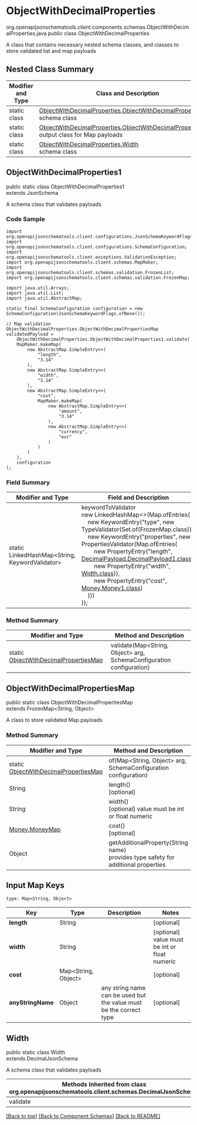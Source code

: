 # ObjectWithDecimalProperties
org.openapijsonschematools.client.components.schemas.ObjectWithDecimalProperties.java
public class ObjectWithDecimalProperties

A class that contains necessary nested schema classes, and classes to store validated list and map payloads

## Nested Class Summary
| Modifier and Type | Class and Description |
| ----------------- | ---------------------- |
| static class | [ObjectWithDecimalProperties.ObjectWithDecimalProperties1](#objectwithdecimalproperties1)<br> schema class |
| static class | [ObjectWithDecimalProperties.ObjectWithDecimalPropertiesMap](#objectwithdecimalpropertiesmap)<br> output class for Map payloads |
| static class | [ObjectWithDecimalProperties.Width](#width)<br> schema class |

## ObjectWithDecimalProperties1
public static class ObjectWithDecimalProperties1<br>
extends JsonSchema

A schema class that validates payloads

### Code Sample
```
import org.openapijsonschematools.client.configurations.JsonSchemaKeywordFlags;
import org.openapijsonschematools.client.configurations.SchemaConfiguration;
import org.openapijsonschematools.client.exceptions.ValidationException;
import org.openapijsonschematools.client.schemas.MapMaker;
import org.openapijsonschematools.client.schemas.validation.FrozenList;
import org.openapijsonschematools.client.schemas.validation.FrozenMap;

import java.util.Arrays;
import java.util.List;
import java.util.AbstractMap;

static final SchemaConfiguration configuration = new SchemaConfiguration(JsonSchemaKeywordFlags.ofNone());

// Map validation
ObjectWithDecimalProperties.ObjectWithDecimalPropertiesMap validatedPayload =
    ObjectWithDecimalProperties.ObjectWithDecimalProperties1.validate(
    MapMaker.makeMap(
        new AbstractMap.SimpleEntry<>(
            "length",
            "3.14"
        ),
        new AbstractMap.SimpleEntry<>(
            "width",
            "3.14"
        ),
        new AbstractMap.SimpleEntry<>(
            "cost",
            MapMaker.makeMap(
                new AbstractMap.SimpleEntry<>(
                    "amount",
                    "3.14"
                ),
                new AbstractMap.SimpleEntry<>(
                    "currency",
                    "eur"
                )
            )
        )
    ),
    configuration
);
```

### Field Summary
| Modifier and Type | Field and Description |
| ----------------- | ---------------------- |
| static LinkedHashMap<String, KeywordValidator> |keywordToValidator<br/>new LinkedHashMap<>(Map.ofEntries(<br/>&nbsp;&nbsp;&nbsp;&nbsp;new KeywordEntry("type", new TypeValidator(Set.of(FrozenMap.class))),<br/>&nbsp;&nbsp;&nbsp;&nbsp;new KeywordEntry("properties", new PropertiesValidator(Map.ofEntries(<br>&nbsp;&nbsp;&nbsp;&nbsp;&nbsp;&nbsp;&nbsp;&nbsp;new PropertyEntry("length", [DecimalPayload.DecimalPayload1.class](../../components/schemas/DecimalPayload.md#decimalpayload1)),<br>&nbsp;&nbsp;&nbsp;&nbsp;&nbsp;&nbsp;&nbsp;&nbsp;new PropertyEntry("width", [Width.class](#width))),<br>&nbsp;&nbsp;&nbsp;&nbsp;&nbsp;&nbsp;&nbsp;&nbsp;new PropertyEntry("cost", [Money.Money1.class](../../components/schemas/Money.md#money1))<br>&nbsp;&nbsp;&nbsp;&nbsp;)))<br>)); |

### Method Summary
| Modifier and Type | Method and Description |
| ----------------- | ---------------------- |
| static [ObjectWithDecimalPropertiesMap](#objectwithdecimalpropertiesmap) | validate(Map<String, Object> arg, SchemaConfiguration configuration) |

## ObjectWithDecimalPropertiesMap
public static class ObjectWithDecimalPropertiesMap<br>
extends FrozenMap<String, Object>

A class to store validated Map payloads

### Method Summary
| Modifier and Type | Method and Description |
| ----------------- | ---------------------- |
| static [ObjectWithDecimalPropertiesMap](#objectwithdecimalpropertiesmap) | of(Map<String, Object> arg, SchemaConfiguration configuration) |
| String | length()<br>[optional] |
| String | width()<br>[optional] value must be int or float numeric |
| [Money.MoneyMap](../../components/schemas/Money.md#moneymap) | cost()<br>[optional] |
| Object | getAdditionalProperty(String name)<br>provides type safety for additional properties |

## Input Map Keys
```
type: Map<String, Object>
```
| Key | Type |  Description | Notes |
| --- | ---- | ------------ | ----- |
| **length** | String |  | [optional] |
| **width** | String |  | [optional] value must be int or float numeric |
| **cost** | Map<String, Object> |  | [optional] |
| **anyStringName** | Object | any string name can be used but the value must be the correct type | [optional] |

## Width
public static class Width<br>
extends DecimalJsonSchema

A schema class that validates payloads

| Methods Inherited from class org.openapijsonschematools.client.schemas.DecimalJsonSchema |
| ------------------------------------------------------------------ |
| validate                                                           |

[[Back to top]](#top) [[Back to Component Schemas]](../../../README.md#Component-Schemas) [[Back to README]](../../../README.md)
